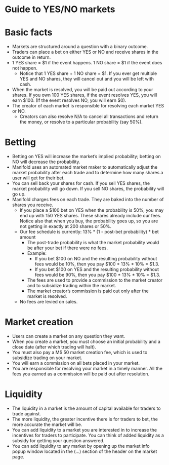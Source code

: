 # Guide to YES/NO markets

# Basic facts

- Markets are structured around a question with a binary outcome.
- Traders can place a bet on either YES or NO and receive shares in the outcome in return.
- 1 YES share = $1 if the event happens. 1 NO share = $1 if the event does not happen.
    - Notice that 1 YES share + 1 NO share = $1. If you ever get multiple YES and NO shares, they will cancel out and you will be left with cash.
- When the market is resolved, you will be paid out according to your shares. If you own 100 YES shares, if the event resolves YES, you will earn $100. (If the event resolves NO, you will earn $0).
- The creator of each market is responsible for resolving each market YES or NO.
    - Creators can also resolve N/A to cancel all transactions and return the money, or resolve to a particular probability (say 50%).

# Betting

- Betting on YES will increase the market’s implied probability; betting on NO will decrease the probability.
- Manifold uses an automated market maker to automatically adjust the market probability after each trade and to determine how many shares a user will get for their bet.
- You can sell back your shares for cash. If you sell YES shares, the market probability will go down. If you sell NO shares, the probability will go up.
- Manifold charges fees on each trade. They are baked into the number of shares you receive.
    - If you place a $100 bet on YES when the probability is 50%, you may end up with 150 YES shares. These shares already include our fees. Notice also that when you buy, the probability goes up, so you are not getting in exactly at 200 shares or 50%.
    - Our fee schedule is currently: 13% * (1 - post-bet probability) * bet amount
        - The post-trade probability is what the market probability would be after your bet if there were no fees.
        - Example:
            - If you bet $100 on NO and the resulting probability without fees would be 10%, then you pay $100 * 13% * 10% = $1.3.
            - If you bet $100 on YES and the resulting probability without fees would be 90%, then you pay $100 * 13% * 10% = $1.3.
        - The fees are used to provide a commission to the market creator and to subsidize trading within the market.
        - The market creator’s commission is paid out only after the market is resolved.
    - No fees are levied on sales.

# Market creation

- Users can create a market on any question they want.
- When you create a market, you must choose an initial probability and a close date (after which trading will halt).
- You must also pay a M$ 50 market creation fee, which is used to subsidize trading on your market.
- You will earn a commission on all bets placed in your market.
- You are responsible for resolving your market in a timely manner. All the fees you earned as a commission will be paid out after resolution.

# Liquidity

- The liquidity in a market is the amount of capital available for traders to trade against.
- The more liquidity, the greater incentive there is for traders to bet, the more accurate the market will be.
- You can add liquidity to a market you are interested in to increase the incentives for traders to participate. You can think of added liquidity as a subsidy for getting your question answered.
- You can add liquidity to any market by opening up the market info popup window located in the (...) section of the header on the market page.